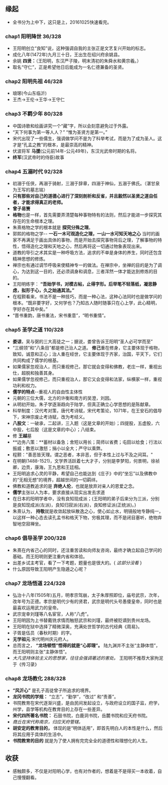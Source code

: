 ##  缘起
+ 全书分为上中下，这只是上，20161025快速看完。

### chap1 阳明降世  36/328
+ 王阳明创立“良知”说，这种强调自我的主张正是文艺复兴开始的标志。
+ 成化八年(1472年)九月三十日，王出生在绍兴府余姚县。 
+ 余姚 **四贤：**（王阳明，东汉严子陵，明末清初的朱舜水和黄宗羲。）
+ 取名“守仁”，正是希望他日后能成为一名仁德兼备的圣贤。

### chap2 阳明先祖  46/328
+ 琅琊(今山东临沂)
+ 王杰->王伦->王华->王守仁

### chap3 不羁少年  80/328
+ 中国诗歌和绘画讲究一个“藏”字，所以会刻意避免过于外露。
+ “天下何事为第一等人人？” “惟为圣贤方是第一。”
+ 宋代出现了一些儒生，强调做学问不是为了科举考试，而是为了成为圣人。这才是“孔孟之教”的根本，是最崇高的精神。
+ 伏波将军 **马援**(公元前14年-公元49年)，东汉光武帝时期的名将。
+ **终军**(汉武帝时的侍臣)故事

### chap4 五溺时代  92/328
+ 初溺于任侠，再溺于骑射，三溺于辞章，四溺于神仙，五溺于佛氏。（湛甘泉为王写的墓志铭）
+ **只有那些对自己的道德心进行了深刻剖析和反省，并且毅然以圣贤之道自任者，才能求得真正的老师。**
+ **曾子易箦**
+ **格物**也是一样，首先需要弄清楚每种事物特有的法则，然后才能进一步探究其存在的生命根本之理。
+ 朱熹格物之学的根本就是 **探究分殊之理**。
+ 郭熙的格物之学-- **一石一木可观造化之理，一山一水可知天地之心** 当时的画家不再满足于画出具体的事物，而是开始去探究事物背后之理，了解事物的特性，悟得造化之理和天地之心，然后再将这一切通过物象表现出来。
+ 道教的导引之术其实是一种呼吸方法，追求的不单是身体的养生，同时还包含精神思想的修炼。
+ 禅宗也有通过调节呼吸来使精神专一的做法。在禅宗中，坐禅的目的是为了调心，为达到这一目的，还必须调身和调息，三者浑然一体才能达到修炼的目的。
+ 王阳明练字： **“吾始学书，对模古帖，止得字形。后举笔不轻落纸，凝思静虑，拟形于心，久之始通其法。”**
+ 在程颢看来，书法不是一种技巧，而是一种心法，这种心法同时也是做学问的根本。“既非要字好，又何学也？乃知古人随时随事只在心上学，此心精明，字好亦在其中矣。”
+ “晋书重韵，唐书重法，宋书重意”，“明书重情”。

### chap5 圣学之道  110/328
+ **娄谅**，吴与弼的三大高徒之一；据说，娄曾告诉王阳明“圣人必可学而至”
+ “三纲领”和“八条目”都是修己治人之道。 **修己**重在修身，它主要体现于格物，致知，诚意和正心；治人重在经世，它主要体现于齐家，治国，平天下，它们共同构成了儒学的根基。
+ 如果儒家忽视治人，而只重视修己，那它就会变得和佛教，老庄一样，重视出仕，超脱和独善其身。
+ 如果儒学忽视修己，而只重视治人，那它又会变得和法家，纵横家一样，重视功利和权力。
+ **儒学的特点**--重视人的自由性主体性
+ 元朝的三位大儒，北方的许衡和南方的吴澄，刘因。
+ 从明初开始，朱子学逐渐趋向于陆学，但真正确立心学思想的是陈献章。
+ 科举制度：汉代考对策，唐代考诗赋，宋代考策论，1071年，在王安石的倡导下，宋神宗废止考诗赋，改为考经义。
+ **八股文**：一破承，二起讲，三入题（这是文章的开始）；四提股，五虚股，六中股，七后股（这是文章的中心）；八结束。
+ 修 **王越**墓
+ **边务八策：**蓄材以备急；舍短以用长；简师以省费；屯田以给食；行法以振威；敷恩以激怒；捐小以全大；严守以乘弊。
+ 程颢："善恶皆天理。谓之恶者，本非恶，但于本性上过与不及之间耳。"
+ 在明朝(1488-1521)，文学界活跃着七大才子，分别是李梦阳，何景明，徐祯卿，边贡，康海，王九思和王廷相。
+ 王阳明追求心灵的平静，希望自己也能达到《庄子》中的“坐忘”以及佛教中的“无相无想”的境界，超越世间的一切羁绊。
+ 佛教和道教追求的是 **弃绝人伦**，也就是放弃对亲人的恩爱之念。
+ **儒学**主张以人为本，要求直接从现实出发去求道
+ 在日本的阳明学者中，没有良知现成派；{王阳明的弟子后来分为三派，分别是良知现成派(左派)，良知归寂派(右派)，良知修证派(正统派)。}
+ 朱熹认为， **持敬**就是收敛起放纵散逸之心，使心如止水，明镜般地专静纯一，以这样一种心态去读孔孟书和格天下物，穷极其理，而不是闭目塞听，绝物弃智地空寂禅坐。

### chap6 倡导圣学  200/328
+ 朱熹在内省己心的同时，还注重苦读和向师友咨询，最终才确立起自己学问的基础。而王阳明则更注重内省和体验。
+ 出差乡试主考官，看了一下考题，题量也是很大的。{ *这部分没看* }
+ 什么原因导致王阳明产生隐遁之心呢？

### chap7 龙场悟道  224/328
+ 弘治十八年(1505年)五月，明孝宗驾崩，太子朱厚照即位，庙号武宗，次年，改年号为正德。孝宗是明代少有的贤君，武宗是明代头号愚傻皇帝，同时也是最喜欢运用武力的皇帝。
+ 武宗宠幸刘瑾等八名宦官，人称“八虎”。
+ 王阳明因为上书替戴铣求情而触怒武宗和刘瑾，最终被贬谪到贵州龙场。
+ 王阳明在狱中选择了精微深奥，充满处世哲学的古代经典《周易》。
+ 子胥是伍员（春秋时期）的字。
+ **无学祖元** 宋代明州庆元府人。
+ 总而言之， **“龙场顿悟”悟得的就是“心即理”。** 陆九渊并不主张“主静体悟”，而王阳明则主张“主静体悟”。
+ *大凡坚持体验主义的思想家，往往会强调著述的害处。*  王阳明不推荐大家拘泥于《传习录》

### chap8 龙场教化  288/328
+ **“风沂心”** 是孔子高徒曾子所追求的境界。
+ **龙冈书院的学规：** “立志”，“勤学”，“改过” 和“责善”。
+ 书院教育在宋代逐渐兴盛，是由民间发起设立，与政府设立的国子监，府学，州学，县学等机构在教育目的上存在一些差异。
+ **宋代四所著名书院：** 石鼓书院，白鹿洞书院，岳麓书院和应天府书院。
+ *商丘在宋代称南京，归应天府管辖。*
+ **胡安定的教育目的，** 体现的是“明体适用”，即首先明白人的本性是什么，然后将其应用于具体的生活中。
+ **书院教育的目的** 就是为了使人拥有完完全全的道德性和理想化的人生。

## 收获
+ 感触颇多，不仅是对阳明心学，也有对作者的，想着是不是得买一本收着，自己慢慢翻看。


